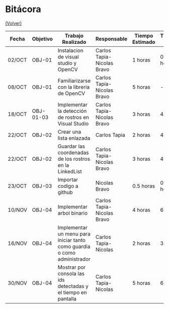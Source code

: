 # Bitácora

[(Volver)](../README.md)

| Fecha  | Objetivo  | Trabajo Realizado | Responsable | Tiempo Estimado | Tiempo Real |
|--------|-----------|-------------------|-------------|-----------------|-------------|
| 02/OCT | OBJ-01    | Instalacion de visual studio y OpenCV | Carlos Tapia-Nicolas Bravo | 1 horas | 0.5 horas |
| 08/OCT | OBJ-01    | Familiarizarse con la libreria de OpenCV | Carlos Tapia-Nicolas Bravo | 5 horas | - horas |
| 18/OCT | OBJ-01-03 | Implementar la detección de rostros en Visual Studio | Carlos Tapia-Nicolas Bravo | 3 horas | 4 horas |
| 22/OCT | OBJ-02    | Crear una lista enlazada | Carlos Tapia| 2 horas | 4 horas |
| 22/OCT | OBJ-02    | Guardar las coordenadas de los rostros en la LinkedList | Carlos Tapia-Nicolas Bravo | 3 horas | 4 horas |
| 23/OCT | OBJ-03    | Importar codigo a github | Nicolas Bravo | 0.5 horas| 0.2 horas|
| 10/NOV | OBJ-04    | Implementar arbol binario | Carlos Tapia-Nicolas Bravo | 4 horas | 6 horas | 
| 16/NOV | OBJ-04    | Implementar un menu para iniciar tanto como guardia o como administrador | Carlos Tapia-Nicolas | 2 horas | 3 horas |
| 30/NOV | OBJ-04    | Mostrar por consola las ids detectadas y el tiempo en pantalla | Carlos Tapia-Nicolas | 5 horas | 6 horas |
